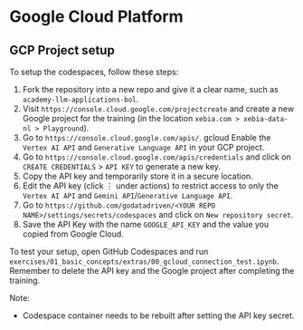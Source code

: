 # Google Cloud Platform

## GCP Project setup

To setup the codespaces, follow these steps:

1. Fork the repository into a new repo and give it a clear name, such as `academy-llm-applications-bol`.
2. Visit `https://console.cloud.google.com/projectcreate` and create a new Google project for the training (in the location `xebia.com > xebia-data-nl > Playground`).
3. Go to `https://console.cloud.google.com/apis/`. gcloud Enable the `Vertex AI API` and `Generative Language API` in your GCP project.
4. Go to `https://console.cloud.google.com/apis/credentials` and click on `CREATE CREDENTIALS` > `API KEY` to generate a new key.
5. Copy the API key and temporarily store it in a secure location.
6. Edit the API key (click ⋮ under actions) to restrict access to only the `Vertex AI API` and `Gemini API`/`Generative Language API`.
7. Go to `https://github.com/godatadriven/<YOUR REPO NAME>/settings/secrets/codespaces` and click on `New repository secret`.
8. Save the API Key with the name `GOOGLE_API_KEY` and the value you copied from Google Cloud.

To test your setup, open GitHub Codespaces and run `exercises/01_basic_concepts/extras/00_gcloud_connection_test.ipynb`. Remember to delete the API key and the Google project after completing the training.

Note:
- Codespace container needs to be rebuilt after setting the API key secret.